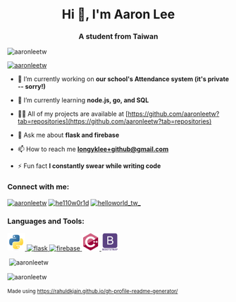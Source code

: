 <h1 align="center">Hi 👋, I'm Aaron Lee</h1>
<h3 align="center">A student from Taiwan</h3>

<p align="left"> <img src="https://komarev.com/ghpvc/?username=aaronleetw&label=Profile%20views&color=0e75b6&style=flat-square" alt="aaronleetw" /> </p>

<p align="left"> <a href="https://github.com/ryo-ma/github-profile-trophy"><img src="https://github-profile-trophy.vercel.app/?username=aaronleetw" alt="aaronleetw" /></a> </p>

- 🔭 I’m currently working on **our school's Attendance system (it's private -- sorry!)**

- 🌱 I’m currently learning **node.js, go, and SQL**

- 👨‍💻 All of my projects are available at [https://github.com/aaronleetw?tab=repositories](https://github.com/aaronleetw?tab=repositories)

- 💬 Ask me about **flask and firebase**

- 📫 How to reach me **longyklee+github@gmail.com**

- ⚡ Fun fact **I constantly swear while writing code**

<h3 align="left">Connect with me:</h3>
<p align="left">
<a href="https://instagram.com/aaronleetw" target="blank"><img align="center" src="https://raw.githubusercontent.com/rahuldkjain/github-profile-readme-generator/master/src/images/icons/Social/instagram.svg" alt="aaronleetw" height="30" width="40" /></a>
<a href="https://stackoverflow.com/users/he110w0r1d" target="blank"><img align="center" src="https://raw.githubusercontent.com/rahuldkjain/github-profile-readme-generator/master/src/images/icons/Social/stack-overflow.svg" alt="he110w0r1d" height="30" width="40" /></a>
<a href="https://twitter.com/helloworld_tw_" target="blank"><img align="center" src="https://raw.githubusercontent.com/rahuldkjain/github-profile-readme-generator/master/src/images/icons/Social/twitter.svg" alt="helloworld_tw_" height="30" width="40" /></a>

</p>

<h3 align="left">Languages and Tools:</h3>
<p align="left"> <a href="https://www.python.org" target="_blank"> <img src="https://raw.githubusercontent.com/devicons/devicon/master/icons/python/python-original.svg" alt="python" width="40" height="40"/> </a> <a href="https://flask.palletsprojects.com/" target="_blank"> <img src="https://www.vectorlogo.zone/logos/pocoo_flask/pocoo_flask-icon.svg" alt="flask" width="40" height="40"/> </a> <a href="https://firebase.google.com/" target="_blank"> <img src="https://www.vectorlogo.zone/logos/firebase/firebase-icon.svg" alt="firebase" width="40" height="40"/> </a> <a href="https://www.w3schools.com/cpp/" target="_blank"> <img src="https://raw.githubusercontent.com/devicons/devicon/master/icons/cplusplus/cplusplus-original.svg" alt="cplusplus" width="40" height="40"/> </a><a href="https://getbootstrap.com" target="_blank"> <img src="https://raw.githubusercontent.com/devicons/devicon/master/icons/bootstrap/bootstrap-plain-wordmark.svg" alt="bootstrap" width="40" height="40"/> </a> </p>

<p>&nbsp;<img align="center" src="https://github-readme-stats.vercel.app/api?username=aaronleetw&show_icons=true&locale=en" alt="aaronleetw" /></p>

<p><img align="center" src="https://github-readme-streak-stats.herokuapp.com/?user=aaronleetw&theme=default" alt="aaronleetw" /></p>

<small>Made using <a href="https://rahuldkjain.github.io/gh-profile-readme-generator/">https://rahuldkjain.github.io/gh-profile-readme-generator/</a></small>